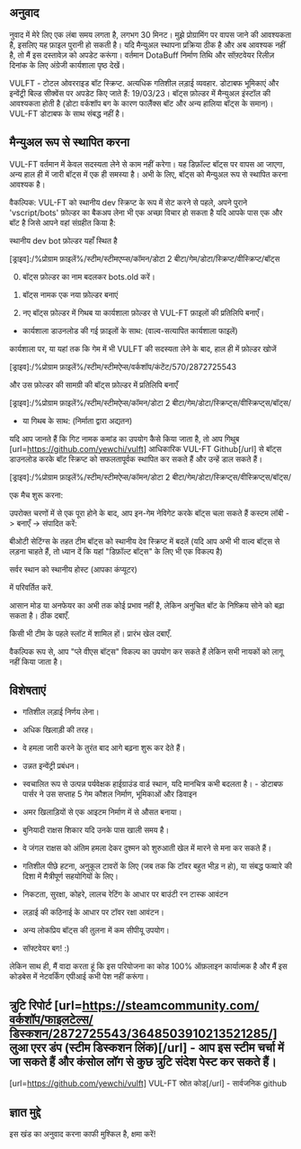 ﻿##  अनुवाद  

नुवाद में मेरे लिए एक लंबा समय लगता है, लगभग 30 मिनट। मुझे प्रोग्रामिंग पर वापस जाने की आवश्यकता है, इसलिए यह फ़ाइल पुरानी हो सकती है। यदि मैन्युअल स्थापना प्रक्रिया ठीक है और अब आवश्यक नहीं है, तो मैं इस दस्तावेज़ को अपडेट करूंगा। वर्तमान DotaBuff निर्माण तिथि और सॉफ़्टवेयर रिलीज़ दिनांक के लिए अंग्रेजी कार्यशाला पृष्ठ देखें। 



VULFT - टोटल ओवरराइड बॉट स्क्रिप्ट. अत्यधिक गतिशील लड़ाई व्यवहार. डोटाबफ भूमिकाएं और इन्वेंट्री बिल्ड सीक्वेंस पर अपडेट किए जाते हैं: 19/03/23। बॉट्स फ़ोल्डर में मैन्युअल इंस्टॉल की आवश्यकता होती है (डोटा वर्कशॉप बग के कारण फालैंक्स बॉट और अन्य हालिया बॉट्स के समान)। VUL-FT डोटाबफ के साथ संबद्ध नहीं है।



##  मैन्युअल रूप से स्थापित करना 

VUL-FT वर्तमान में केवल सदस्यता लेने से काम नहीं करेगा। यह डिफ़ॉल्ट बॉट्स पर वापस आ जाएगा, अन्य हाल ही में जारी बॉट्स में एक ही समस्या है। अभी के लिए, बॉट्स को मैन्युअल रूप से स्थापित करना आवश्यक है। 



वैकल्पिक: VUL-FT को स्थानीय dev स्क्रिप्ट के रूप में सेट करने से पहले, अपने पुराने 'vscript/bots' फ़ोल्डर का बैकअप लेना भी एक अच्छा विचार हो सकता है यदि आपके पास एक और बॉट है जिसे आपने वहां संग्रहीत किया है:

 स्थानीय dev bot फ़ोल्डर यहाँ स्थित है 

[ड्राइव]:/%प्रोग्राम फ़ाइलें%/स्टीम/स्टीमएप्प्स/कॉमन/डोटा 2 बीटा/गेम/डोटा/स्क्रिप्ट/वीस्क्रिप्ट/बॉट्स 

0) बॉट्स फ़ोल्डर का नाम बदलकर bots.old करें। 

1) बॉट्स नामक एक नया फ़ोल्डर बनाएं 

2) नए बॉट्स फ़ोल्डर में गिथब या कार्यशाला फ़ोल्डर से VUL-FT फ़ाइलों की प्रतिलिपि बनाएँ।



- कार्यशाला डाउनलोड की गई फ़ाइलों के साथ: (वाल्व-सत्यापित कार्यशाला फाइलें)

कार्यशाला पर, या यहां तक कि गेम में भी VULFT की सदस्यता लेने के बाद, हाल ही में फ़ोल्डर खोजें

[ड्राइव]:/%प्रोग्राम फ़ाइलें%/स्टीम/स्टीमऐप्स/वर्कशॉप/कंटेंट/570/2872725543

और उस फ़ोल्डर की सामग्री की बॉट्स फ़ोल्डर में प्रतिलिपि बनाएँ

[ड्राइव]:/%प्रोग्राम फ़ाइलें%/स्टीम/स्टीमऐप्स/कॉमन/डोटा 2 बीटा/गेम/डोटा/स्क्रिप्ट्स/वीस्क्रिप्ट्स/बॉट्स/



- या गिथब के साथ: (निर्माता द्वारा अद्यतन)

यदि आप जानते हैं कि गिट नामक कमांड का उपयोग कैसे किया जाता है, तो आप गिथुब [url=https://github.com/yewchi/vulft] आधिकारिक VUL-FT Github[/url] से बॉट्स डाउनलोड करके बॉट स्क्रिप्ट को सफलतापूर्वक स्थापित कर सकते हैं और उन्हें डाल सकते हैं।

[ड्राइव]:/%प्रोग्राम फ़ाइलें%/स्टीम/स्टीमऐप्स/कॉमन/डोटा 2 बीटा/गेम/डोटा/स्क्रिप्ट्स/वीस्क्रिप्ट्स/बॉट्स/



एक मैच शुरू करना:

उपरोक्त चरणों में से एक पूरा होने के बाद, आप इन-गेम नेविगेट करके बॉट्स चला सकते हैं कस्टम लॉबी -> बनाएँ -> संपादित करें:

बीओटी सेटिंग्स के तहत टीम बॉट्स को स्थानीय देव स्क्रिप्ट में बदलें (यदि आप अभी भी वाल्व बॉट्स से लड़ना चाहते हैं, तो ध्यान दें कि यहां "डिफ़ॉल्ट बॉट्स" के लिए भी एक विकल्प है)

सर्वर स्थान को स्थानीय होस्ट (आपका कंप्यूटर)

में परिवर्तित करें.

आसान मोड या अनफेयर का अभी तक कोई प्रभाव नहीं है, लेकिन अनुचित बॉट के निष्क्रिय सोने को बढ़ा सकता है। ठीक दबाएँ.

किसी भी टीम के पहले स्लॉट में शामिल हों। प्रारंभ खेल दबाएँ.



वैकल्पिक रूप से, आप "प्ले वीएस बॉट्स" विकल्प का उपयोग कर सकते हैं लेकिन सभी नायकों को लागू नहीं किया जाता है।



##  विशेषताएं 

- गतिशील लड़ाई निर्णय लेना।

- अधिक खिलाड़ी की तरह।

- वे हमला जारी करने के तुरंत बाद आगे बढ़ना शुरू कर देते हैं।

- उन्नत इन्वेंट्री प्रबंधन।

- स्वचालित रूप से उत्पन्न पर्यवेक्षक हाईग्राउंड वार्ड स्थान, यदि मानचित्र कभी बदलता है। - डोटाबफ पार्सर ने उस सप्ताह 5 गेम कौशल निर्माण, भूमिकाओं और डिवाइन

- अमर खिलाड़ियों से एक आइटम निर्माण में से औसत बनाया।

- बुनियादी राक्षस शिकार यदि उनके पास खाली समय है।

- वे जंगल राक्षस को अंतिम हमला देकर दुश्मन को शुरुआती खेल में मारने से मना कर सकते हैं।

- गतिशील पीछे हटना, अनुकूल टावरों के लिए (जब तक कि टॉवर बहुत भीड़ न हो), या संबद्ध फव्वारे की दिशा में मैत्रीपूर्ण सहयोगियों के लिए।

- निकटता, सुरक्षा, कोहरे, लालच रेटिंग के आधार पर बाउंटी रन टास्क आवंटन

- लड़ाई की कठिनाई के आधार पर टॉवर रक्षा आवंटन।

- अन्य लोकप्रिय बॉट्स की तुलना में कम सीपीयू उपयोग।

- सॉफ्टवेयर बग! :)





लेकिन साथ ही, मैं वादा करता हूं कि इस परियोजना का कोड 100% ऑफ़लाइन कार्यात्मक है और मैं इस कोडबेस में नेटवर्किंग एपीआई कभी पेश नहीं करूंगा।



## त्रुटि रिपोर्ट [url=https://steamcommunity.com/वर्कशॉप/फाइलटेल्स/डिस्कशन/2872725543/3648503910213521285/] लुआ एरर डंप (स्टीम डिस्कशन लिंक)[/url] - आप इस स्टीम चर्चा में जा सकते हैं और कंसोल लॉग से कुछ त्रुटि संदेश पेस्ट कर सकते हैं।

[url=https://github.com/yewchi/vulft] VUL-FT स्रोत कोड[/url] - सार्वजनिक github



##  ज्ञात मुद्दे 

इस खंड का अनुवाद करना काफी मुश्किल है, क्षमा करें!



